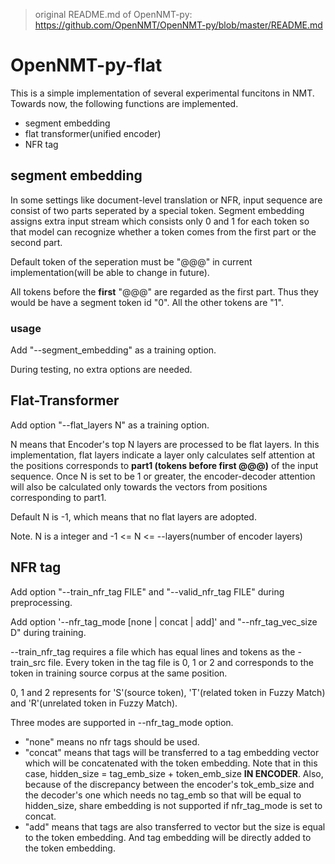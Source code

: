 > original README.md of OpenNMT-py: https://github.com/OpenNMT/OpenNMT-py/blob/master/README.md
>
# OpenNMT-py-flat
This is a simple implementation of several experimental funcitons in NMT.
Towards now, the following functions are implemented.

- segment embedding
- flat transformer(unified encoder)
- NFR tag

## segment embedding
In some settings like document-level translation or NFR, input sequence are
consist of two parts seperated by a special token.
Segment embedding assigns extra input stream which consists only 0 and 1 for each
token so that model can recognize whether a token comes from the first part or the
second part.

Default token of the seperation must be "@@@" in current implementation(will be able to change in future).

All tokens before the **first** "@@@" are regarded as the first part. Thus they would be have
a segment token id "0". All the other tokens are "1".
### usage
Add "--segment_embedding" as a training option.

During testing, no extra options are needed.

## Flat-Transformer
Add option "--flat_layers N" as a training option.

N means that Encoder's top N layers are processed to be flat layers.
In this implementation, flat layers indicate a layer only
calculates self attention at the positions corresponds to
**part1 (tokens before first @@@)** of the input sequence. Once N is set to
be 1 or greater, the encoder-decoder attention will also be calculated only
towards the vectors from positions corresponding to part1.

Default N is -1, which means that no flat layers are adopted.


Note. N is a integer and -1 <= N <= --layers(number of encoder layers)

## NFR tag
Add option "--train_nfr_tag FILE" and "--valid_nfr_tag FILE" during preprocessing.

Add option '--nfr_tag_mode \[none \| concat \| add\]' and "--nfr_tag_vec_size D" during training.

--train_nfr_tag requires a file which has equal lines and tokens
as the -train_src file. Every token in the tag file is 0, 1 or 2 and corresponds
to the token in training source corpus at the same position.

0, 1 and 2 represents for 'S'(source token), 'T'(related token in Fuzzy Match) and 
'R'(unrelated token in Fuzzy Match).

Three modes are supported in --nfr_tag_mode option.
- "none" means no nfr tags should be used. 
- "concat" means that tags will be transferred to a
tag embedding vector which will be concatenated with the token embedding.
Note that in this case, hidden_size = tag_emb_size + token_emb_size **IN ENCODER**. Also, because of the discrepancy
between the encoder's tok_emb_size and the decoder's one which needs no tag_emb so that will be equal to hidden_size,
share embedding is not supported if nfr_tag_mode is set to concat.
- "add" means that tags are also transferred to vector but
the size is equal to the token embedding. And tag embedding will
be directly added to the token embedding.